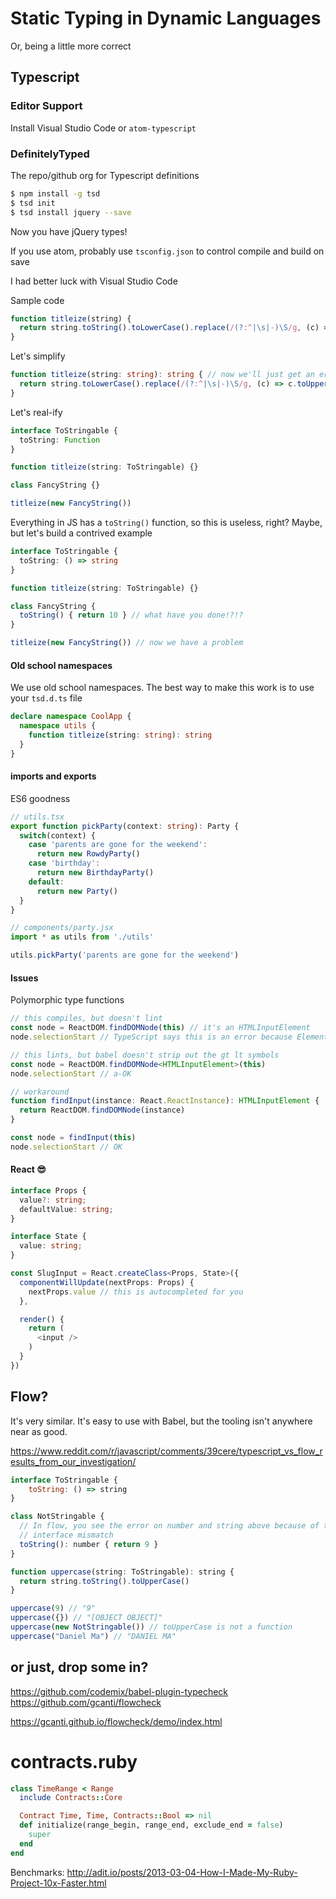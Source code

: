 # Static Typing in Dynamic Languages

Or, being a little more correct

## Typescript

### Editor Support

Install Visual Studio Code or `atom-typescript`

### DefinitelyTyped

The repo/github org for Typescript definitions

```bash
$ npm install -g tsd
$ tsd init
$ tsd install jquery --save
```

Now you have jQuery types!

If you use atom, probably use `tsconfig.json` to control compile and build on save

I had better luck with Visual Studio Code

Sample code

```javascript
function titleize(string) {
  return string.toString().toLowerCase().replace(/(?:^|\s|-)\S/g, (c) => c.toUpperCase())
}
```

Let's simplify

```typescript
function titleize(string: string): string { // now we'll just get an error if someone sends something that's not a string
  return string.toLowerCase().replace(/(?:^|\s|-)\S/g, (c) => c.toUpperCase())
}
```

Let's real-ify

```typescript
interface ToStringable {
  toString: Function
}

function titleize(string: ToStringable) {}

class FancyString {}

titleize(new FancyString())
```

Everything in JS has a `toString()` function, so this is useless, right? Maybe,
but let's build a contrived example

```typescript
interface ToStringable {
  toString: () => string
}

function titleize(string: ToStringable) {}

class FancyString {
  toString() { return 10 } // what have you done!?!?
}

titleize(new FancyString()) // now we have a problem
```

#### Old school namespaces

We use old school namespaces. The best way to make this work is to use your `tsd.d.ts` file

```typescript
declare namespace CoolApp {
  namespace utils {
    function titleize(string: string): string
  }
}
```

#### imports and exports

ES6 goodness

```typescript
// utils.tsx
export function pickParty(context: string): Party {
  switch(context) {
    case 'parents are gone for the weekend':
      return new RowdyParty()
    case 'birthday':
      return new BirthdayParty()
    default:
      return new Party()
  }
}

// components/party.jsx
import * as utils from './utils'

utils.pickParty('parents are gone for the weekend')
```

#### Issues

Polymorphic type functions

```typescript
// this compiles, but doesn't lint
const node = ReactDOM.findDOMNode(this) // it's an HTMLInputElement
node.selectionStart // TypeScript says this is an error because Element doesn't have selectionStart

// this lints, but babel doesn't strip out the gt lt symbols
const node = ReactDOM.findDOMNode<HTMLInputElement>(this)
node.selectionStart // a-OK

// workaround
function findInput(instance: React.ReactInstance): HTMLInputElement {
  return ReactDOM.findDOMNode(instance)
}

const node = findInput(this)
node.selectionStart // OK
```

#### React :sunglasses:

```typescript
interface Props {
  value?: string;
  defaultValue: string;
}

interface State {
  value: string;
}

const SlugInput = React.createClass<Props, State>({
  componentWillUpdate(nextProps: Props) {
    nextProps.value // this is autocompleted for you
  },

  render() {
    return (
      <input />
    )
  }
})
```

## Flow?

It's very similar. It's easy to use with Babel, but the tooling isn't anywhere near as good.

https://www.reddit.com/r/javascript/comments/39cere/typescript_vs_flow_results_from_our_investigation/

```javascript
interface ToStringable {
    toString: () => string
}

class NotStringable {
  // In flow, you see the error on number and string above because of the
  // interface mismatch
  toString(): number { return 9 }
}

function uppercase(string: ToStringable): string {
  return string.toString().toUpperCase()
}

uppercase(9) // "9"
uppercase({}) // "[OBJECT OBJECT]"
uppercase(new NotStringable()) // toUpperCase is not a function
uppercase("Daniel Ma") // "DANIEL MA"
```

## or just, drop some in?

https://github.com/codemix/babel-plugin-typecheck
https://github.com/gcanti/flowcheck

https://gcanti.github.io/flowcheck/demo/index.html

# contracts.ruby

```ruby
class TimeRange < Range
  include Contracts::Core

  Contract Time, Time, Contracts::Bool => nil
  def initialize(range_begin, range_end, exclude_end = false)
    super
  end
end
```

Benchmarks: http://adit.io/posts/2013-03-04-How-I-Made-My-Ruby-Project-10x-Faster.html
